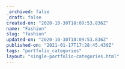 ```yaml
---
_archived: false
_draft: false
created-on: "2020-10-30T18:09:53.836Z"
name: "Fashion"
slug: "fashion"
updated-on: "2020-10-30T18:09:53.836Z"
published-on: "2021-01-17T17:28:45.430Z"
tags: "portfolio_categories"
layout: "single-portfolio-categories.html"
---
```



